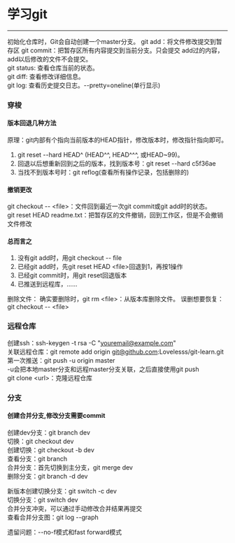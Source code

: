 # 学习git
---
初始化仓库时，Git会自动创建一个master分支。
git add：将文件修改提交到暂存区
git commit：把暂存区所有内容提交到当前分支。只会提交
add过的内容，add以后修改的文件不会提交。  
git status: 查看仓库当前的状态。  
git diff: 查看修改详细信息。  
git log: 查看历史提交日志。--pretty=oneline(单行显示)

### 穿梭
#### 版本回退几种方法
原理：git内部有个指向当前版本的HEAD指针，修改版本时，修改指针指向即可。    
1. git reset --hard HEAD^ (HEAD^^, HEAD^^^, 或HEAD~99)。  
2. 回退以后想重新回到之后的版本，找到版本号：git reset --hard c5f36ae  
3. 当找不到版本号时：git reflog(查看所有操作记录，包括删除的)
#### 撤销更改
git checkout -- \<file\>：文件回到最近一次git commit或git add时的状态。  
git reset HEAD readme.txt：把暂存区的文件撤销，回到工作区，但是不会撤销文件修改
#### 总而言之
1. 没有git add时，用git checkout -- file
2. 已经git add时，先git reset HEAD \<file\>回退到1，再按1操作
3. 已经git commit时，用git reset回退版本
4. 已推送到远程库，……

删除文件：
确实要删除时，git rm \<file\>：从版本库删除文件。
误删想要恢复：git checkout -- \<file\>

### 远程仓库
创建ssh：ssh-keygen -t rsa -C "youremail@example.com"  
关联远程仓库：git remote add origin git@github.com:Lovelesss/git-learn.git  
第一次推送：git push -u origin master  
-u会把本地master分支和远程master分支关联，之后直接使用git push  
git clone \<url\>：克隆远程仓库

### 分支
#### 创建合并分支,修改分支需要commit
创建dev分支：git branch dev  
切换：git checkout dev  
创建切换：git checkout -b dev  
查看分支：git branch  
合并分支：首先切换到主分支，git merge dev  
删除分支：git branch -d dev  

新版本创建切换分支：git switch -c dev  
切换分支：git switch dev  
合并分支冲突，可以通过手动修改合并结果再提交  
查看合并分支图：git log --graph

遗留问题：--no-f模式和fast forward模式

